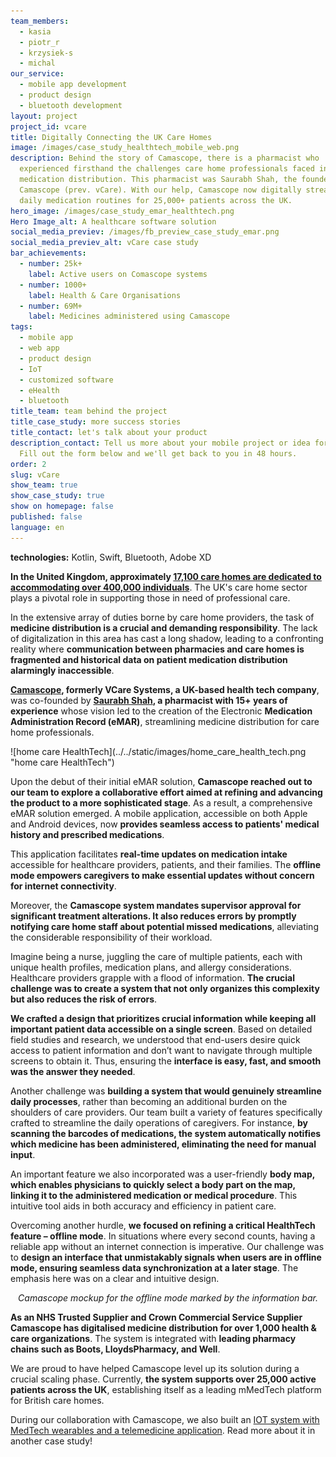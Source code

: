 ```yaml
---
team_members:
  - kasia
  - piotr_r
  - krzysiek-s
  - michal
our_service:
  - mobile app development
  - product design
  - bluetooth development
layout: project
project_id: vcare
title: Digitally Connecting the UK Care Homes
image: /images/case_study_healthtech_mobile_web.png
description: Behind the story of Camascope, there is a pharmacist who
  experienced firsthand the challenges care home professionals faced in
  medication distribution. This pharmacist was Saurabh Shah, the founder of
  Camascope (prev. vCare). With our help, Camascope now digitally streamlines
  daily medication routines for 25,000+ patients across the UK.
hero_image: /images/case_study_emar_healthtech.png
Hero Image_alt: A healthcare software solution
social_media_previev: /images/fb_preview_case_study_emar.png
social_media_previev_alt: vCare case study
bar_achievements:
  - number: 25k+
    label: Active users on Comascope systems
  - number: 1000+
    label: Health & Care Organisations
  - number: 69M+
    label: Medicines administered using Camascope
tags:
  - mobile app
  - web app
  - product design
  - IoT
  - customized software
  - eHealth
  - bluetooth
title_team: team behind the project
title_case_study: more success stories
title_contact: let's talk about your product
description_contact: Tell us more about your mobile project or idea for an app.
  Fill out the form below and we'll get back to you in 48 hours.
order: 2
slug: vCare
show_team: true
show_case_study: true
show on homepage: false
published: false
language: en
---
```

<TitleWithIcon sectionTitle="technologies" titleIcon="/images/skills.svg" titleIconAlt="stack" />

<Gallery images='[{"src":"/images/kotlin_new_stack_logo.svg","alt":"Kotlin"},{"src":"/images/swift_icon_stack.svg","alt":"Swift"},{"src":"/images/bluetooth_stack_logo.svg","alt":"Bluetooth"},{"src":"/images/adobexdstack_logo.svg","alt":"Adobe XD"}]' />

**technologies:** Kotlin, Swift, Bluetooth, Adobe XD

<TitleWithIcon sectionTitle="problem: patients put at risk due to inefficient medicine distribution" titleIcon="/images/three_flags.svg" titleIconAlt="problem" />

**In the United Kingdom, approximately [17,100 care homes are dedicated to accommodating over 400,000 individuals](https://www.braemarfinance.co.uk/s/insights/blog/facts-figures-uk-care-home-sector-MCXEQ2ZU7QKVFOBOP272VSXJDDWQ#:~:text=The%20care%20home%20sector%20in,after%20more%20than%20400%2C000%20people.)**. The UK's care home sector plays a pivotal role in supporting those in need of professional care.

In the extensive array of duties borne by care home providers, the task of **medicine distribution is a crucial and demanding responsibility**. The lack of digitalization in this area has cast a long shadow, leading to a confronting reality where **communication between pharmacies and care homes is fragmented and historical data on patient medication distribution alarmingly inaccessible**. 

<TitleWithIcon sectionTitle="solution: a system that helps control medicine distribution" titleIcon="/images/goal_title_section.png" titleIconAlt="solution" />

**[Camascope](https://www.camascope.com/), formerly VCare Systems, a UK-based health tech company**, was co-founded by **[Saurabh Shah](https://blog.camascope.com/resources/post/the-camascope-story), a pharmacist with 15+ years of experience** whose vision led to the creation of the Electronic **Medication Administration Record (eMAR)**, streamlining medicine distribution for care home professionals.

<div className="image">![home care HealthTech](../../static/images/home_care_health_tech.png "home care HealthTech")</div>

Upon the debut of their initial eMAR solution, **Camascope reached out to our team to explore a collaborative effort aimed at refining and advancing the product to a more sophisticated stage**. As a result, a comprehensive eMAR solution emerged. A mobile application, accessible on both Apple and Android devices, now **provides seamless access to patients' medical history and prescribed medications**.

This application facilitates **real-time updates on medication intake** accessible for healthcare providers, patients, and their families. The **offline mode empowers caregivers to make essential updates without concern for internet connectivity**.

Moreover, the **Camascope system mandates supervisor approval for significant treatment alterations. It also reduces errors by promptly notifying care home staff about potential missed medications**, alleviating the considerable responsibility of their workload.

<TitleWithIcon sectionTitle="challenge: making a data-heavy and multifunctional system an intuitive one" titleIcon="/images/gearwheel.svg" titleIconAlt="challenge" />

Imagine being a nurse, juggling the care of multiple patients, each with unique health profiles, medication plans, and allergy considerations. Healthcare providers grapple with a flood of information. **The crucial challenge was to create a system that not only organizes this complexity but also reduces the risk of errors**.

**We crafted a design that prioritizes crucial information while keeping all important patient data accessible on a single screen**. Based on detailed field studies and research, we understood that end-users desire quick access to patient information and don’t want to navigate through multiple screens to obtain it. Thus, ensuring the **interface is easy, fast, and smooth was the answer they needed**.

Another challenge was **building a system that would genuinely streamline daily processes**, rather than becoming an additional burden on the shoulders of care providers. Our team built a variety of features specifically crafted to streamline the daily operations of caregivers. For instance, **by scanning the barcodes of medications, the system automatically notifies which medicine has been administered, eliminating the need for manual input**. 

An important feature we also incorporated was a user-friendly **body map, which enables physicians to quickly select a body part on the map, linking it to the administered medication or medical procedure**. This intuitive tool aids in both accuracy and efficiency in patient care.

Overcoming another hurdle, **we focused on refining a critical HealthTech feature – offline mode**. In situations where every second counts, having a reliable app without an internet connection is imperative. Our challenge was to **design an interface that unmistakably signals when users are in offline mode, ensuring seamless data synchronization at a later stage**. The emphasis here was on a clear and intuitive design.

*<center>Camascope mockup for the offline mode marked by the information bar.</center>*

<TitleWithIcon sectionTitle="result: successful scaling with over 1,000 health &amp;amp;amp;amp;amp; care organization customers" titleIcon="/images/results_icon_title_small.png" titleIconAlt="result" />

**As an NHS Trusted Supplier and Crown Commercial Service Supplier Camascope has digitalised medicine distribution for over 1,000 health & care organizations**. The system is integrated with **leading pharmacy chains such as Boots, LloydsPharmacy, and Well**.

We are proud to have helped Camascope level up its solution during a crucial scaling phase. Currently, **the system supports over 25,000 active patients across the UK**, establishing itself as a leading mMedTech platform for British care homes.

During our collaboration with Camascope, we also built an [IOT system with MedTech wearables and a telemedicine application](/projects/remote-patient-monitoring/). Read more about it in another case study!
